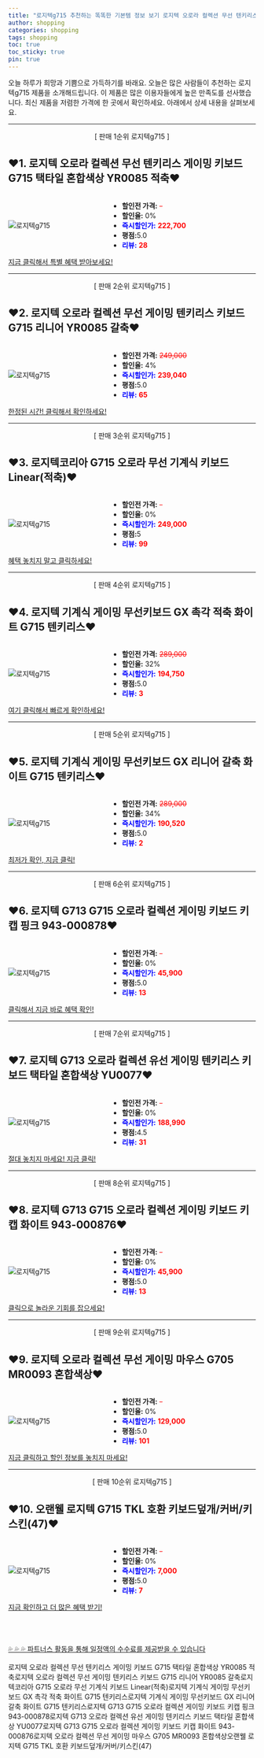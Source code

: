 ```yaml
---
title: "로지텍g715 추천하는 똑똑한 기본템 정보 보기 로지텍 오로라 컬렉션 무선 텐키리스"
author: shopping
categories: shopping
tags: shopping
toc: true
toc_sticky: true
pin: true
---
```

오늘 하루가 희망과 기쁨으로 가득하기를 바래요. 오늘은 많은 사람들이 추천하는 로지텍g715 제품을 소개해드립니다. 이 제품은 많은 이용자들에게 높은 만족도를 선사했습니다. 최신 제품을 저렴한 가격에 한 곳에서 확인하세요. 아래에서 상세 내용을 살펴보세요.

---
<p class="toplist" style="margin: 0 auto; display: block; width: fit-content;">[ 판매 1순위 로지텍g715 ]</p>

<h2><strong>❤️1. 로지텍 오로라 컬렉션 무선 텐키리스 게이밍 키보드 G715 택타일 혼합색상 YR0085 적축❤️</strong></h2>

<div style="display: flex; align-items: center;">
    <div style="flex: 0.4;">
        <img src="https://thumbnail10.coupangcdn.com/thumbnails/remote/230x230ex/image/retail/images/2023/04/28/14/3/fd460904-a1f6-4172-ac95-91dcff4bab7f.jpg" alt="로지텍g715" style="max-width: 100%;">
    </div>
    <div style="flex: 0.6; margin-left: 10px;">
        <ul>
            <li><strong>할인전 가격:</strong> <del style="color: red;">-</del></li>
            <li><strong>할인율:</strong> 0%</li>
            <li><span style='color:blue'><strong>즉시할인가:</strong></span> <span style='color:red'><strong>222,700</strong></span></li>
            <li><strong>평점:</strong>5.0</li>
            <li><span style='color:blue'><strong>리뷰:</strong></span> <span style='color:red'><strong>28</strong></span></li>
        </ul>
    </div>
</div>
<div class="center">
    <a href="https://William4Davisa.github.io?lptag=AF9450613&subid=githubio&pageKey=7300157160&traceid=V0-153&itemId=18679011400&vendorItemId=85813226106" class="myButton">
        지금 클릭해서 특별 혜택 받아보세요!
    </a>
</div>


---
<p class="toplist" style="margin: 0 auto; display: block; width: fit-content;">[ 판매 2순위 로지텍g715 ]</p>

<h2><strong>❤️2. 로지텍 오로라 컬렉션 무선 게이밍 텐키리스 키보드 G715 리니어 YR0085 갈축❤️</strong></h2>

<div style="display: flex; align-items: center;">
    <div style="flex: 0.4;">
        <img src="https://thumbnail10.coupangcdn.com/thumbnails/remote/230x230ex/image/retail/images/2023/04/28/14/3/fd460904-a1f6-4172-ac95-91dcff4bab7f.jpg" alt="로지텍g715" style="max-width: 100%;">
    </div>
    <div style="flex: 0.6; margin-left: 10px;">
        <ul>
            <li><strong>할인전 가격:</strong> <del style="color: red;">249,000</del></li>
            <li><strong>할인율:</strong> 4%</li>
            <li><span style='color:blue'><strong>즉시할인가:</strong></span> <span style='color:red'><strong>239,040</strong></span></li>
            <li><strong>평점:</strong>5.0</li>
            <li><span style='color:blue'><strong>리뷰:</strong></span> <span style='color:red'><strong>65</strong></span></li>
        </ul>
    </div>
</div>
<div class="center">
    <a href="https://William4Davisa.github.io?lptag=AF9450613&subid=githubio&pageKey=7300157148&traceid=V0-153&itemId=18679011327&vendorItemId=85813226025" class="myButton">
        한정된 시간! 클릭해서 확인하세요!
    </a>
</div>


---
<p class="toplist" style="margin: 0 auto; display: block; width: fit-content;">[ 판매 3순위 로지텍g715 ]</p>

<h2><strong>❤️3. 로지텍코리아 G715 오로라 무선 기계식 키보드 Linear(적축)❤️</strong></h2>

<div style="display: flex; align-items: center;">
    <div style="flex: 0.4;">
        <img src="https://thumbnail6.coupangcdn.com/thumbnails/remote/230x230ex/image/vendor_inventory/60e2/872a843d7f2e6e69e96683204ee9d5f1ebaa3f60f98aaca46766ba20426b.jpg" alt="로지텍g715" style="max-width: 100%;">
    </div>
    <div style="flex: 0.6; margin-left: 10px;">
        <ul>
            <li><strong>할인전 가격:</strong> <del style="color: red;">-</del></li>
            <li><strong>할인율:</strong> 0%</li>
            <li><span style='color:blue'><strong>즉시할인가:</strong></span> <span style='color:red'><strong>249,000</strong></span></li>
            <li><strong>평점:</strong>5</li>
            <li><span style='color:blue'><strong>리뷰:</strong></span> <span style='color:red'><strong>99</strong></span></li>
        </ul>
    </div>
</div>
<div class="center">
    <a href="https://William4Davisa.github.io?lptag=AF9450613&subid=githubio&pageKey=7685408677&traceid=V0-153&itemId=20537155435&vendorItemId=87613845802" class="myButton">
        혜택 놓치지 말고 클릭하세요!
    </a>
</div>


---
<p class="toplist" style="margin: 0 auto; display: block; width: fit-content;">[ 판매 4순위 로지텍g715 ]</p>

<h2><strong>❤️4. 로지텍 기계식 게이밍 무선키보드 GX 촉각 적축 화이트 G715 텐키리스❤️</strong></h2>

<div style="display: flex; align-items: center;">
    <div style="flex: 0.4;">
        <img src="https://thumbnail9.coupangcdn.com/thumbnails/remote/230x230ex/image/vendor_inventory/aa30/8325d982cd6f76d124fba3460f2402138680b9b3a56201126658ba82129a.jpg" alt="로지텍g715" style="max-width: 100%;">
    </div>
    <div style="flex: 0.6; margin-left: 10px;">
        <ul>
            <li><strong>할인전 가격:</strong> <del style="color: red;">289,000</del></li>
            <li><strong>할인율:</strong> 32%</li>
            <li><span style='color:blue'><strong>즉시할인가:</strong></span> <span style='color:red'><strong>194,750</strong></span></li>
            <li><strong>평점:</strong>5.0</li>
            <li><span style='color:blue'><strong>리뷰:</strong></span> <span style='color:red'><strong>3</strong></span></li>
        </ul>
    </div>
</div>
<div class="center">
    <a href="https://William4Davisa.github.io?lptag=AF9450613&subid=githubio&pageKey=6758142599&traceid=V0-153&itemId=15830175153&vendorItemId=83041866203" class="myButton">
        여기 클릭해서 빠르게 확인하세요!
    </a>
</div>


---
<p class="toplist" style="margin: 0 auto; display: block; width: fit-content;">[ 판매 5순위 로지텍g715 ]</p>

<h2><strong>❤️5. 로지텍 기계식 게이밍 무선키보드 GX 리니어 갈축 화이트 G715 텐키리스❤️</strong></h2>

<div style="display: flex; align-items: center;">
    <div style="flex: 0.4;">
        <img src="https://thumbnail10.coupangcdn.com/thumbnails/remote/230x230ex/image/vendor_inventory/9126/bb378f0126a3605f09b39c4f892f96afb18e453f10ad5771d0b21b5109b5.jpg" alt="로지텍g715" style="max-width: 100%;">
    </div>
    <div style="flex: 0.6; margin-left: 10px;">
        <ul>
            <li><strong>할인전 가격:</strong> <del style="color: red;">289,000</del></li>
            <li><strong>할인율:</strong> 34%</li>
            <li><span style='color:blue'><strong>즉시할인가:</strong></span> <span style='color:red'><strong>190,520</strong></span></li>
            <li><strong>평점:</strong>5.0</li>
            <li><span style='color:blue'><strong>리뷰:</strong></span> <span style='color:red'><strong>2</strong></span></li>
        </ul>
    </div>
</div>
<div class="center">
    <a href="https://William4Davisa.github.io?lptag=AF9450613&subid=githubio&pageKey=6758142616&traceid=V0-153&itemId=15830175243&vendorItemId=83041866299" class="myButton">
        최저가 확인, 지금 클릭!
    </a>
</div>


---
<p class="toplist" style="margin: 0 auto; display: block; width: fit-content;">[ 판매 6순위 로지텍g715 ]</p>

<h2><strong>❤️6. 로지텍 G713 G715 오로라 컬렉션 게이밍 키보드 키캡 핑크 943-000878❤️</strong></h2>

<div style="display: flex; align-items: center;">
    <div style="flex: 0.4;">
        <img src="https://thumbnail8.coupangcdn.com/thumbnails/remote/230x230ex/image/vendor_inventory/4309/d8e75e3c67bb3fd57059a8f0c658aeb1aff8269601bd10875b951893b7a1.jpg" alt="로지텍g715" style="max-width: 100%;">
    </div>
    <div style="flex: 0.6; margin-left: 10px;">
        <ul>
            <li><strong>할인전 가격:</strong> <del style="color: red;">-</del></li>
            <li><strong>할인율:</strong> 0%</li>
            <li><span style='color:blue'><strong>즉시할인가:</strong></span> <span style='color:red'><strong>45,900</strong></span></li>
            <li><strong>평점:</strong>5.0</li>
            <li><span style='color:blue'><strong>리뷰:</strong></span> <span style='color:red'><strong>13</strong></span></li>
        </ul>
    </div>
</div>
<div class="center">
    <a href="https://William4Davisa.github.io?lptag=AF9450613&subid=githubio&pageKey=7312618420&traceid=V0-153&itemId=18737268843&vendorItemId=87613797803" class="myButton">
        클릭해서 지금 바로 혜택 확인!
    </a>
</div>


---
<p class="toplist" style="margin: 0 auto; display: block; width: fit-content;">[ 판매 7순위 로지텍g715 ]</p>

<h2><strong>❤️7. 로지텍 G713 오로라 컬렉션 유선 게이밍 텐키리스 키보드 택타일 혼합색상 YU0077❤️</strong></h2>

<div style="display: flex; align-items: center;">
    <div style="flex: 0.4;">
        <img src="https://thumbnail8.coupangcdn.com/thumbnails/remote/230x230ex/image/retail/images/2023/06/16/16/1/2b2254c0-8b02-46f0-b084-4f09628bab35.jpg" alt="로지텍g715" style="max-width: 100%;">
    </div>
    <div style="flex: 0.6; margin-left: 10px;">
        <ul>
            <li><strong>할인전 가격:</strong> <del style="color: red;">-</del></li>
            <li><strong>할인율:</strong> 0%</li>
            <li><span style='color:blue'><strong>즉시할인가:</strong></span> <span style='color:red'><strong>188,990</strong></span></li>
            <li><strong>평점:</strong>4.5</li>
            <li><span style='color:blue'><strong>리뷰:</strong></span> <span style='color:red'><strong>31</strong></span></li>
        </ul>
    </div>
</div>
<div class="center">
    <a href="https://William4Davisa.github.io?lptag=AF9450613&subid=githubio&pageKey=7405791693&traceid=V0-153&itemId=19177611915&vendorItemId=86295572545" class="myButton">
        절대 놓치지 마세요! 지금 클릭!
    </a>
</div>


---
<p class="toplist" style="margin: 0 auto; display: block; width: fit-content;">[ 판매 8순위 로지텍g715 ]</p>

<h2><strong>❤️8. 로지텍 G713 G715 오로라 컬렉션 게이밍 키보드 키캡 화이트 943-000876❤️</strong></h2>

<div style="display: flex; align-items: center;">
    <div style="flex: 0.4;">
        <img src="https://thumbnail8.coupangcdn.com/thumbnails/remote/230x230ex/image/vendor_inventory/4309/d8e75e3c67bb3fd57059a8f0c658aeb1aff8269601bd10875b951893b7a1.jpg" alt="로지텍g715" style="max-width: 100%;">
    </div>
    <div style="flex: 0.6; margin-left: 10px;">
        <ul>
            <li><strong>할인전 가격:</strong> <del style="color: red;">-</del></li>
            <li><strong>할인율:</strong> 0%</li>
            <li><span style='color:blue'><strong>즉시할인가:</strong></span> <span style='color:red'><strong>45,900</strong></span></li>
            <li><strong>평점:</strong>5.0</li>
            <li><span style='color:blue'><strong>리뷰:</strong></span> <span style='color:red'><strong>13</strong></span></li>
        </ul>
    </div>
</div>
<div class="center">
    <a href="https://William4Davisa.github.io?lptag=AF9450613&subid=githubio&pageKey=7312618420&traceid=V0-153&itemId=18737268840&vendorItemId=87613797793" class="myButton">
        클릭으로 놀라운 기회를 잡으세요!
    </a>
</div>


---
<p class="toplist" style="margin: 0 auto; display: block; width: fit-content;">[ 판매 9순위 로지텍g715 ]</p>

<h2><strong>❤️9. 로지텍 오로라 컬렉션 무선 게이밍 마우스 G705 MR0093 혼합색상❤️</strong></h2>

<div style="display: flex; align-items: center;">
    <div style="flex: 0.4;">
        <img src="https://thumbnail9.coupangcdn.com/thumbnails/remote/230x230ex/image/vendor_inventory/4956/69368af5a3e382030e1a924ca8ebcecf0e545375c80ff4b4b5b10ab8632c.jpg" alt="로지텍g715" style="max-width: 100%;">
    </div>
    <div style="flex: 0.6; margin-left: 10px;">
        <ul>
            <li><strong>할인전 가격:</strong> <del style="color: red;">-</del></li>
            <li><strong>할인율:</strong> 0%</li>
            <li><span style='color:blue'><strong>즉시할인가:</strong></span> <span style='color:red'><strong>129,000</strong></span></li>
            <li><strong>평점:</strong>5.0</li>
            <li><span style='color:blue'><strong>리뷰:</strong></span> <span style='color:red'><strong>101</strong></span></li>
        </ul>
    </div>
</div>
<div class="center">
    <a href="https://William4Davisa.github.io?lptag=AF9450613&subid=githubio&pageKey=7295270023&traceid=V0-153&itemId=18655007582&vendorItemId=87613845089" class="myButton">
        지금 클릭하고 할인 정보를 놓치지 마세요!
    </a>
</div>


---
<p class="toplist" style="margin: 0 auto; display: block; width: fit-content;">[ 판매 10순위 로지텍g715 ]</p>

<h2><strong>❤️10. 오랜웰 로지텍 G715 TKL 호환 키보드덮개/커버/키스킨(47)❤️</strong></h2>

<div style="display: flex; align-items: center;">
    <div style="flex: 0.4;">
        <img src="https://thumbnail6.coupangcdn.com/thumbnails/remote/230x230ex/image/vendor_inventory/2669/98965eeb01cc3cb0146c4f49eaf1c039dcf464d5ac09d326c58df4bd6107.jpg" alt="로지텍g715" style="max-width: 100%;">
    </div>
    <div style="flex: 0.6; margin-left: 10px;">
        <ul>
            <li><strong>할인전 가격:</strong> <del style="color: red;">-</del></li>
            <li><strong>할인율:</strong> 0%</li>
            <li><span style='color:blue'><strong>즉시할인가:</strong></span> <span style='color:red'><strong>7,000</strong></span></li>
            <li><strong>평점:</strong>5.0</li>
            <li><span style='color:blue'><strong>리뷰:</strong></span> <span style='color:red'><strong>7</strong></span></li>
        </ul>
    </div>
</div>
<div class="center">
    <a href="https://William4Davisa.github.io?lptag=AF9450613&subid=githubio&pageKey=7263625379&traceid=V0-153&itemId=18507293076&vendorItemId=85646309252" class="myButton">
        지금 확인하고 더 많은 혜택 받기!
    </a>
</div>

<br><br><br>[💦 💦 💦 파트너스 활동을 통해 일정액의 수수료를 제공받을 수 있습니다](https://link.coupang.com/a/bcpT2c)<br><br>로지텍 오로라 컬렉션 무선 텐키리스 게이밍 키보드 G715 택타일 혼합색상 YR0085 적축로지텍 오로라 컬렉션 무선 게이밍 텐키리스 키보드 G715 리니어 YR0085 갈축로지텍코리아 G715 오로라 무선 기계식 키보드 Linear(적축)로지텍 기계식 게이밍 무선키보드 GX 촉각 적축 화이트 G715 텐키리스로지텍 기계식 게이밍 무선키보드 GX 리니어 갈축 화이트 G715 텐키리스로지텍 G713 G715 오로라 컬렉션 게이밍 키보드 키캡 핑크 943-000878로지텍 G713 오로라 컬렉션 유선 게이밍 텐키리스 키보드 택타일 혼합색상 YU0077로지텍 G713 G715 오로라 컬렉션 게이밍 키보드 키캡 화이트 943-000876로지텍 오로라 컬렉션 무선 게이밍 마우스 G705 MR0093 혼합색상오랜웰 로지텍 G715 TKL 호환 키보드덮개/커버/키스킨(47)